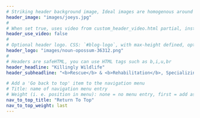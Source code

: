 ```yaml
---
# Striking header background image, Ideal images are homogenous around the centre and contrasting to the text. Non-ideal images can use `title_guard`
header_image: "images/joeys.jpg"
#
# When set true, uses video from custom_header_video.html partial, instead of header_image
header_use_video: false
#
# Optional header logo. CSS: `#blog-logo`, with max-height defined, optimize to prevent scaling
header_logo: "images/noun-opossum-36312.png"
#
# Headers are safeHTML, you can use HTML tags such as b,i,u,br
header_headline: "Killingly Wildlife"
header_subheadline: "<b>Rescue</b> & <b>Rehabilitation</b>, Specializing in Opossums"

# Add a 'Go back to top' item to the navigation menu
# Title: name of navigation menu entry
# Weight (i. e. position in menu): none = no menu entry, first = add as first entry, last = ad as last entry
nav_to_top_title: "Return To Top"
nav_to_top_weight: last
---
```

